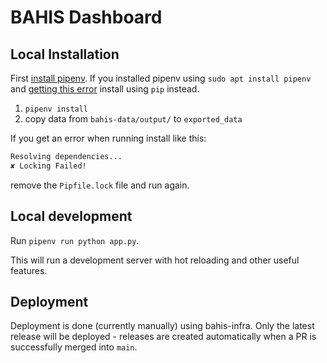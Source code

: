 # BAHIS Dashboard

## Local Installation

First [install pipenv](https://pipenv.pypa.io/en/latest/install/). If you installed pipenv using `sudo apt install pipenv` and [getting this error](https://github.com/pypa/pipenv/issues/5133) install using `pip` instead.

1. `pipenv install`
2. copy data from `bahis-data/output/` to `exported_data`

If you get an error when running install like this:

```bash
Resolving dependencies...
✘ Locking Failed!
```

remove the `Pipfile.lock` file and run again.

## Local development

Run `pipenv run python app.py`.

This will run a development server with hot reloading and other useful features.

## Deployment

Deployment is done (currently manually) using bahis-infra. Only the latest release will be deployed - releases are created automatically when a PR is successfully merged into `main`.
